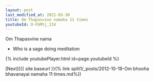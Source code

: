 ```yaml
---
layout: post
last_modified_at: 2021-03-30
title: Om Thapasvine namaha 11 times
youtubeId: O-FGMtj_1I4
---
```

 
 
Om Thapasvine nama 
 
 -  Who is a sage doing meditation 
 
  
 
  
 
 
 
 
 
 


{% include youtubePlayer.html id=page.youtubeId %}
 
[Next]({{ site.baseurl }}{% link  split1/_posts/2012-10-19-Om bhooha bhavanayai namaha 11 times.md%})
 
